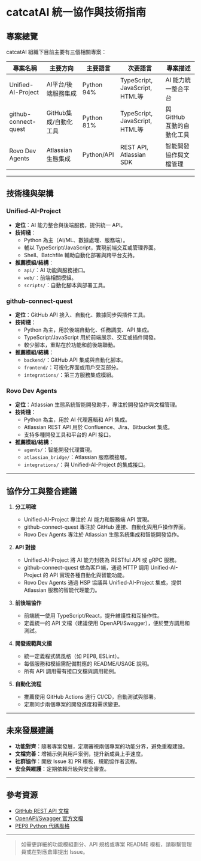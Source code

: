 # catcatAI 統一協作與技術指南

## 專案總覽

catcatAI 組織下目前主要有三個相關專案：

| 專案名稱             | 主要方向              | 主要語言   | 次要語言                       | 專案描述                   |
| -------------------- | --------------------- | ---------- | ------------------------------ | -------------------------- |
| Unified-AI-Project   | AI平台/後端服務集成   | Python 94% | TypeScript, JavaScript, HTML等 | AI 能力統一整合平台        |
| github-connect-quest | GitHub集成/自動化工具 | Python 81% | TypeScript, JavaScript, HTML等 | 與 GitHub 互動的自動化工具 |
| Rovo Dev Agents      | Atlassian生態集成     | Python/API | REST API, Atlassian SDK       | 智能開發協作與文檔管理     |

---

## 技術棧與架構

### Unified-AI-Project

- **定位**：AI 能力整合與後端服務，提供統一 API。
- **技術棧**：
  - Python 為主（AI/ML、數據處理、服務端）。
  - 輔以 TypeScript/JavaScript，實現前端交互或管理界面。
  - Shell、Batchfile 輔助自動化部署與跨平台支持。
- **推薦模組/結構**：
  - `api/`：AI 功能與服務接口。
  - `web/`：前端相關模組。
  - `scripts/`：自動化腳本與部署工具。

### github-connect-quest

- **定位**：GitHub API 接入、自動化、數據同步與插件工具。
- **技術棧**：
  - Python 為主，用於後端自動化、任務調度、API 集成。
  - TypeScript/JavaScript 用於前端展示、交互或插件開發。
  - 較少腳本，重點在於功能和前後端聯動。
- **推薦模組/結構**：
  - `backend/`：GitHub API 集成與自動化腳本。
  - `frontend/`：可視化界面或用戶交互部分。
  - `integrations/`：第三方服務集成模組。

### Rovo Dev Agents

- **定位**：Atlassian 生態系統智能開發助手，專注於開發協作與文檔管理。
- **技術棧**：
  - Python 為主，用於 AI 代理邏輯和 API 集成。
  - Atlassian REST API 用於 Confluence、Jira、Bitbucket 集成。
  - 支持多種開發工具和平台的 API 接口。
- **推薦模組/結構**：
  - `agents/`：智能開發代理實現。
  - `atlassian_bridge/`：Atlassian 服務橋接層。
  - `integrations/`：與 Unified-AI-Project 的集成接口。

---

## 協作分工與整合建議

1. **分工明確**
   - Unified-AI-Project 專注於 AI 能力和服務端 API 實現。
   - github-connect-quest 專注於 GitHub 連接、自動化與用戶操作界面。
   - Rovo Dev Agents 專注於 Atlassian 生態系統集成和智能開發協作。

2. **API 對接**
   - Unified-AI-Project 將 AI 能力封裝為 RESTful API 或 gRPC 服務。
   - github-connect-quest 做為客戶端，通過 HTTP 調用 Unified-AI-Project 的 API 實現各種自動化與智能功能。
   - Rovo Dev Agents 通過 HSP 協議與 Unified-AI-Project 集成，提供 Atlassian 服務的智能代理能力。

3. **前後端協作**
   - 前端統一使用 TypeScript/React，提升維護性和互操作性。
   - 定義統一的 API 文檔（建議使用 OpenAPI/Swagger），便於雙方調用和測試。

4. **開發規範與文檔**
   - 統一定義程式碼風格（如 PEP8, ESLint）。
   - 每個服務和模組需配備對應的 README/USAGE 說明。
   - 所有 API 調用需有接口文檔與調用範例。

5. **自動化流程**
   - 推薦使用 GitHub Actions 進行 CI/CD，自動測試與部署。
   - 定期同步兩個專案的開發進度和需求變更。

---

## 未來發展建議

- **功能對齊**：隨著專案發展，定期審視兩個專案的功能分界，避免重複建設。
- **文檔完善**：增補示例與用戶案例，提升新成員上手速度。
- **社群協作**：開放 Issue 和 PR 模板，規範協作者流程。
- **安全與維護**：定期依賴升級與安全審查。

---

## 參考資源

- [GitHub REST API 文檔](https://docs.github.com/en/rest)
- [OpenAPI/Swagger 官方文檔](https://swagger.io/docs/)
- [PEP8 Python 代碼風格](https://pep8.org/)

---

> 如需更詳細的功能模組劃分、API 規格或專案 README 模板，請聯繫管理員或在對應倉庫提出 Issue。
